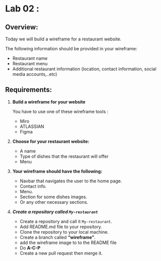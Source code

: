 # Lab 02 : 

## Overview:
Today we will build a wireframe for a restaurant website.

The following information should be provided in your wireframe:
- Restaurant name
- Restaurant menu
- Additional restaurant information (location, contact information, social media accounts,..etc)


## Requirements:

1. **Build a wireframe for your website**
   
   You have to use one of these wireframe tools :

   - Miro
   - ATLASSIAN
   - Figma

2. **Choose for your restaurant website:**
   - A name
   - Type of dishes that the restaurant will offer
   - Menu
3. **Your wireframe should have the following:**
   - Navbar that navigates the user to the home page.
   - Contact info.
   - Menu.
   - Section for some dishes images.
   - Or any other necessary sections.
4. ***Create a repository called `My-restaurant`*** 
   - Create a repository and call it  `My-restaurant`.
   - Add README.md file to your repository.
   - Clone the repository to your local machine.
   - Create a branch called  **“wireframe”**.
   - add the wireframe image to to the README file 
   - Do **A-C-P** 
   - Create a new pull request then merge it.


